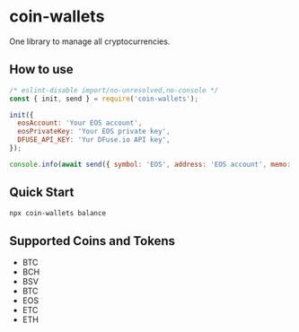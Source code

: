 # coin-wallets

One library to manage all cryptocurrencies.

## How to use

```javascript
/* eslint-disable import/no-unresolved,no-console */
const { init, send } = require('coin-wallets');

init({
  eosAccount: 'Your EOS account',
  eosPrivateKey: 'Your EOS private key',
  DFUSE_API_KEY: 'Yur DFuse.io API key',
});

console.info(await send({ symbol: 'EOS', address: 'EOS account', memo: 'EOS memo' }, '0.0001'));
```

## Quick Start

```bash
npx coin-wallets balance
```

## Supported Coins and Tokens

- BTC
- BCH
- BSV
- BTC
- EOS
- ETC
- ETH
